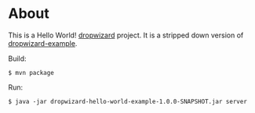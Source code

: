 # About

This is a Hello World! [dropwizard](https://www.dropwizard.io) project. It is a stripped down version of [dropwizard-example](https://github.com/dropwizard/dropwizard/tree/master/dropwizard-example).

Build:

    $ mvn package

Run:

    $ java -jar dropwizard-hello-world-example-1.0.0-SNAPSHOT.jar server